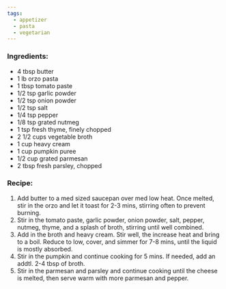 ```yaml
---
tags:
  - appetizer
  - pasta
  - vegetarian
---
```

### Ingredients:
- 4 tbsp butter
- 1 lb orzo pasta
- 1 tbsp tomato paste
- 1/2 tsp garlic powder
- 1/2 tsp onion powder
- 1/2 tsp salt
- 1/4 tsp pepper
- 1/8 tsp grated nutmeg
- 1 tsp fresh thyme, finely chopped
- 2 1/2 cups vegetable broth
- 1 cup heavy cream
- 1 cup pumpkin puree
- 1/2 cup grated parmesan
- 2 tbsp fresh parsley, chopped

### Recipe:
1. Add butter to a med sized saucepan over med low heat. Once melted, stir in the orzo and let it toast for 2-3 mins, stirring often to prevent burning. 
2. Stir in the tomato paste, garlic powder, onion powder, salt, pepper, nutmeg, thyme, and a splash of broth, stirring until well combined. 
3. Add in the broth and heavy cream. Stir well, the increase heat and bring to a boil. Reduce to low, cover, and simmer for 7-8 mins, until the liquid is mostly absorbed. 
4. Stir in the pumpkin and continue cooking for 5 mins. If needed, add an addtl. 2-4 tbsp of broth.
5. Stir in the parmesan and parsley and continue cooking until the cheese is melted, then serve warm with more parmesan and pepper. 